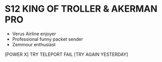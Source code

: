# S12 KING OF TROLLER & AKERMAN PRO

- Verus Airline enjoyer
- Professional funny packet sender
- Zemmour enthusiast

[POWER X] TRY TELEPORT FAIL [TRY AGAIN YESTERDAY]





